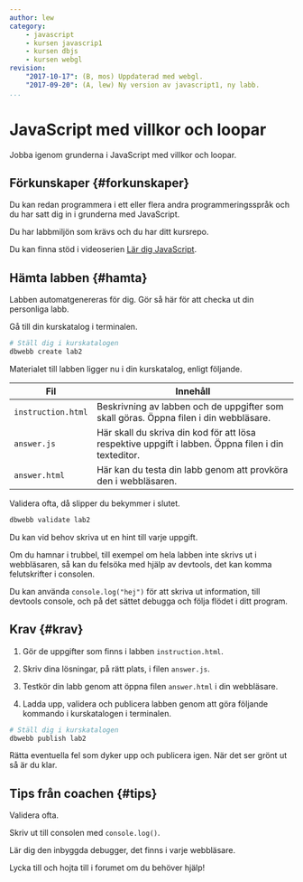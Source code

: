```yaml
---
author: lew
category:
    - javascript
    - kursen javascrip1
    - kursen dbjs
    - kursen webgl
revision:
    "2017-10-17": (B, mos) Uppdaterad med webgl.
    "2017-09-20": (A, lew) Ny version av javascript1, ny labb.
...
```

JavaScript med villkor och loopar
==================================

Jobba igenom grunderna i JavaScript med villkor och loopar.

<!--more-->


Förkunskaper {#forkunskaper}
-----------------------

Du kan redan programmera i ett eller flera andra programmeringsspråk och du har satt dig in i grunderna med JavaScript.

Du har labbmiljön som krävs och du har ditt kursrepo.

Du kan finna stöd i videoserien [Lär dig JavaScript](https://www.youtube.com/playlist?list=PLKtP9l5q3ce_YXUQlr5aAzJ406vSsmeMT).



Hämta labben {#hamta}
-----------------------

Labben automatgenereras för dig. Gör så här för att checka ut din personliga labb.

Gå till din kurskatalog i terminalen.

```bash
# Ställ dig i kurskatalogen
dbwebb create lab2
```

Materialet till labben ligger nu i din kurskatalog, enligt följande.

| Fil                | Innehåll |
|--------------------|----------|
| `instruction.html` | Beskrivning av labben och de uppgifter som skall göras. Öppna filen i din webbläsare. |
| `answer.js`        | Här skall du skriva din kod för att lösa respektive uppgift i labben. Öppna filen i din texteditor. |
| `answer.html`      | Här kan du testa din labb genom att provköra den i webbläsaren. |

Validera ofta, då slipper du bekymmer i slutet.

```bash
dbwebb validate lab2
```

Du kan vid behov skriva ut en hint till varje uppgift.

Om du hamnar i trubbel, till exempel om hela labben inte skrivs ut i webbläsaren, så kan du felsöka med hjälp av devtools, det kan komma felutskrifter i consolen.

Du kan använda `console.log("hej")` för att skriva ut information, till devtools console, och på det sättet debugga och följa flödet i ditt program.



Krav {#krav}
-----------------------

1. Gör de uppgifter som finns i labben `instruction.html`.

1. Skriv dina lösningar, på rätt plats, i filen `answer.js`.

1. Testkör din labb genom att öppna filen `answer.html` i din webbläsare.

1. Ladda upp, validera och publicera labben genom att göra följande kommando i kurskatalogen i terminalen.

```bash
# Ställ dig i kurskatalogen
dbwebb publish lab2
```

Rätta eventuella fel som dyker upp och publicera igen. När det ser grönt ut så är du klar.



Tips från coachen {#tips}
-----------------------

Validera ofta.

Skriv ut till consolen med `console.log()`.

Lär dig den inbyggda debugger, det finns i varje webbläsare.

Lycka till och hojta till i forumet om du behöver hjälp!
